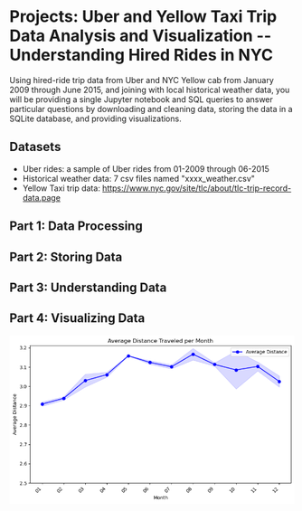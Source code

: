 # Projects: Uber and Yellow Taxi Trip Data Analysis and Visualization -- Understanding Hired Rides in NYC

Using hired-ride trip data from Uber and NYC Yellow cab from January 2009 through June 2015, and joining with local historical weather data, you will be providing a single Jupyter notebook and SQL queries to answer particular questions by downloading and cleaning data, storing the data in a SQLite database, and providing visualizations.

## Datasets

* Uber rides: a sample of Uber rides from 01-2009 through 06-2015
* Historical weather data: 7 csv files named "xxxx_weather.csv"
* Yellow Taxi trip data: https://www.nyc.gov/site/tlc/about/tlc-trip-record-data.page

## Part 1: Data Processing

## Part 2: Storing Data

## Part 3: Understanding Data

## Part 4: Visualizing Data

<img src="Uber_and_Yellow_Taxi\visualization\average_distance.png">